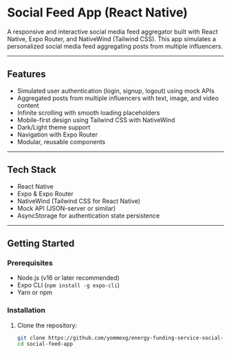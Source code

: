 # Social Feed App (React Native)

A responsive and interactive social media feed aggregator built with React Native, Expo Router, and NativeWind (Tailwind CSS). This app simulates a personalized social media feed aggregating posts from multiple influencers.

---

## Features

- Simulated user authentication (login, signup, logout) using mock APIs
- Aggregated posts from multiple influencers with text, image, and video content
- Infinite scrolling with smooth loading placeholders
- Mobile-first design using Tailwind CSS with NativeWind
- Dark/Light theme support
- Navigation with Expo Router
- Modular, reusable components

---

## Tech Stack

- React Native
- Expo & Expo Router
- NativeWind (Tailwind CSS for React Native)
- Mock API (JSON-server or similar)
- AsyncStorage for authentication state persistence

---

## Getting Started

### Prerequisites

- Node.js (v16 or later recommended)
- Expo CLI (`npm install -g expo-cli`)
- Yarn or npm

### Installation

1. Clone the repository:
   ```bash
   git clone https://github.com/yommexg/energy-funding-service-social-feed-mobile-app.git
   cd social-feed-app
   ```

